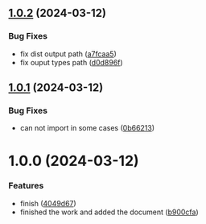 ## [1.0.2](https://github.com/molvqingtai/testing-library-extra/compare/v1.0.1...v1.0.2) (2024-03-12)


### Bug Fixes

* fix dist output path ([a7fcaa5](https://github.com/molvqingtai/testing-library-extra/commit/a7fcaa55fd811120bcae4ae2467617d36a0e6f3c))
* fix ouput types path ([d0d896f](https://github.com/molvqingtai/testing-library-extra/commit/d0d896fe024500733336b4ec02a4c0fcba6008c3))

## [1.0.1](https://github.com/molvqingtai/testing-library-extra/compare/v1.0.0...v1.0.1) (2024-03-12)


### Bug Fixes

* can not import in some cases ([0b66213](https://github.com/molvqingtai/testing-library-extra/commit/0b6621349201200809e6c19e55c83ccd5e48483b))

# 1.0.0 (2024-03-12)


### Features

* finish ([4049d67](https://github.com/molvqingtai/testing-library-extra/commit/4049d6707644dc5170fbaeeab42ebb98dbb3c9b8))
* finished the work and added the document ([b900cfa](https://github.com/molvqingtai/testing-library-extra/commit/b900cfa7ac82ffd9cbb3aa0c4497430a4366e368))
